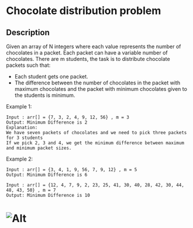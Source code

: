 # Chocolate distribution problem 

## Description

Given an array of N integers where each value represents the number of chocolates in a packet. Each packet can have a variable number of chocolates. There are m students, the task is to distribute chocolate packets such that: 

- Each student gets one packet.
- The difference between the number of chocolates in the packet with maximum chocolates and the packet with minimum chocolates given to the students is minimum.
 
Example 1:


```
Input : arr[] = {7, 3, 2, 4, 9, 12, 56} , m = 3 
Output: Minimum Difference is 2 
Explanation:
We have seven packets of chocolates and we need to pick three packets for 3 students 
If we pick 2, 3 and 4, we get the minimum difference between maximum and minimum packet sizes.
```

Example 2:

```
Input : arr[] = {3, 4, 1, 9, 56, 7, 9, 12} , m = 5 
Output: Minimum Difference is 6 

Input : arr[] = {12, 4, 7, 9, 2, 23, 25, 41, 30, 40, 28, 42, 30, 44, 48, 43, 50} , m = 7 
Output: Minimum Difference is 10 
```

# ![Alt](https://assets.leetcode.com/uploads/2021/03/27/perectrec1-plane.jpg)